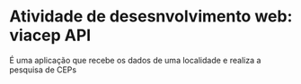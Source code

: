 # Atividade de desesnvolvimento web: viacep API
É uma aplicação que recebe os dados de uma localidade e realiza a pesquisa de CEPs
